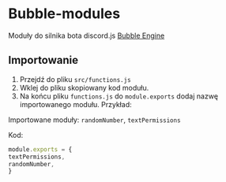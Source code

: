 # Bubble-modules
Moduły do silnika bota discord.js [Bubble Engine](https://github.com/Titon191/Bubble-engine)

## Importowanie
1. Przejdź do pliku `src/functions.js`
2. Wklej do pliku skopiowany kod modułu.
3. Na końcu pliku `functions.js` do `module.exports` dodaj nazwę importowanego modułu. Przykład:

Importowane moduły: `randomNumber`, `textPermissions`

Kod:

```js
module.exports = {
textPermissions,
randomNumber,
}
```
